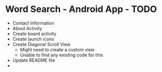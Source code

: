 # Word Search - Android App - TODO
* Contact Information
* About Activity
* Create board activity
* Create launch icons
* Create Diagonal Scroll View
  * Might need to create a custom view
  * Unable to find any existing code for this
* Update README file
* 